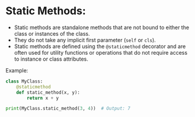 # Static Methods:
   - Static methods are standalone methods that are not bound to either the class or instances of the class.
   - They do not take any implicit first parameter (`self` or `cls`).
   - Static methods are defined using the `@staticmethod` decorator and are often used for utility functions or operations that do not require access to instance or class attributes.

   Example:
   ```python
   class MyClass:
       @staticmethod
       def static_method(x, y):
           return x + y

   print(MyClass.static_method(3, 4))  # Output: 7
   ```

